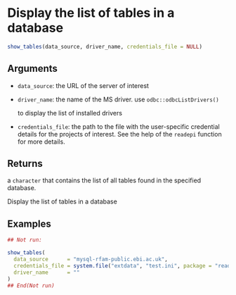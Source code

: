 # Display the list of tables in a database

```r
show_tables(data_source, driver_name, credentials_file = NULL)
```

## Arguments

- `data_source`: the URL of the server of interest
- `driver_name`: the name of the MS driver. use `odbc::odbcListDrivers()`
    
    to display the list of installed drivers
- `credentials_file`: the path to the file with the user-specific credential details for the projects of interest. See the help of the `readepi` function for more details.

## Returns

a `character` that contains the list of all tables found in the specified database.

Display the list of tables in a database

## Examples

```r
## Not run:

show_tables(
  data_source      = "mysql-rfam-public.ebi.ac.uk",
  credentials_file = system.file("extdata", "test.ini", package = "readepi"),
  driver_name      = ""
)
## End(Not run)
```
